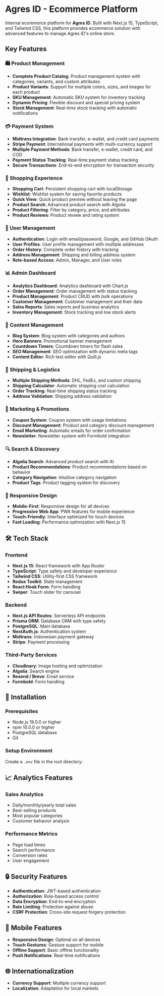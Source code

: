 # Agres ID - Ecommerce Platform

Internal ecommerce platform for **Agres ID**. Built with Next.js 15, TypeScript, and Tailwind CSS, this platform provides ecommerce solution with advanced features to manage Agres ID's online store.

## Key Features

### 🛍️ **Product Management**
- **Complete Product Catalog**: Product management system with categories, variants, and custom attributes
- **Product Variants**: Support for multiple colors, sizes, and images for each product
- **SKU Management**: Automatic SKU system for inventory tracking
- **Dynamic Pricing**: Flexible discount and special pricing system
- **Stock Management**: Real-time stock tracking with automatic notifications

### 💳 **Payment System**
- **Midtrans Integration**: Bank transfer, e-wallet, and credit card payments
- **Stripe Payment**: International payments with multi-currency support
- **Multiple Payment Methods**: Bank transfer, e-wallet, credit card, and COD
- **Payment Status Tracking**: Real-time payment status tracking
- **Secure Transactions**: End-to-end encryption for transaction security

### 🛒 **Shopping Experience**
- **Shopping Cart**: Persistent shopping cart with localStorage
- **Wishlist**: Wishlist system for saving favorite products
- **Quick View**: Quick product preview without leaving the page
- **Product Search**: Advanced product search with Algolia
- **Product Filtering**: Filter by category, price, and attributes
- **Product Reviews**: Product review and rating system

### 👤 **User Management**
- **Authentication**: Login with email/password, Google, and GitHub OAuth
- **User Profiles**: User profile management with multiple addresses
- **Order History**: Complete order history with tracking
- **Address Management**: Shipping and billing address system
- **Role-based Access**: Admin, Manager, and User roles

### 📊 **Admin Dashboard**
- **Analytics Dashboard**: Analytics dashboard with Chart.js
- **Order Management**: Order management with status tracking
- **Product Management**: Product CRUD with bulk operations
- **Customer Management**: Customer management and their data
- **Sales Reports**: Sales reports and business analytics
- **Inventory Management**: Stock tracking and low stock alerts

### 🎨 **Content Management**
- **Blog System**: Blog system with categories and authors
- **Hero Banners**: Promotional banner management
- **Countdown Timers**: Countdown timers for flash sales
- **SEO Management**: SEO optimization with dynamic meta tags
- **Content Editor**: Rich text editor with Quill.js

### 🚚 **Shipping & Logistics**
- **Multiple Shipping Methods**: DHL, FedEx, and custom shipping
- **Shipping Calculator**: Automatic shipping cost calculation
- **Order Tracking**: Real-time shipping status tracking
- **Address Validation**: Shipping address validation

### 🎯 **Marketing & Promotions**
- **Coupon System**: Coupon system with usage limitations
- **Discount Management**: Product and category discount management
- **Email Marketing**: Automatic emails for order confirmation
- **Newsletter**: Newsletter system with Formbold integration

### 🔍 **Search & Discovery**
- **Algolia Search**: Advanced product search with AI
- **Product Recommendations**: Product recommendations based on behavior
- **Category Navigation**: Intuitive category navigation
- **Product Tags**: Product tagging system for discovery

### 📱 **Responsive Design**
- **Mobile-First**: Responsive design for all devices
- **Progressive Web App**: PWA features for mobile experience
- **Touch-Friendly**: Interface optimized for touch devices
- **Fast Loading**: Performance optimization with Next.js 15

## 🛠️ Tech Stack

### **Frontend**
- **Next.js 15**: React framework with App Router
- **TypeScript**: Type safety and developer experience
- **Tailwind CSS**: Utility-first CSS framework
- **Redux Toolkit**: State management
- **React Hook Form**: Form handling
- **Swiper**: Touch slider for carousel

### **Backend**
- **Next.js API Routes**: Serverless API endpoints
- **Prisma ORM**: Database ORM with type safety
- **PostgreSQL**: Main database
- **NextAuth.js**: Authentication system
- **Midtrans**: Indonesian payment gateway
- **Stripe**: Payment processing

### **Third-Party Services**
- **Cloudinary**: Image hosting and optimization
- **Algolia**: Search engine
- **Resend / Brevo**: Email service
- **Formbold**: Form handling

## 🚀 Installation

### Prerequisites
- Node.js 19.0.0 or higher
- npm 10.0.0 or higher
- PostgreSQL database
- Git

### Setup Environment
Create a `.env` file in the root directory:

## 📈 Analytics Features

### Sales Analytics
- Daily/monthly/yearly total sales
- Best-selling products
- Most popular categories
- Customer behavior analysis

### Performance Metrics
- Page load times
- Search performance
- Conversion rates
- User engagement

## 🔒 Security Features

- **Authentication**: JWT-based authentication
- **Authorization**: Role-based access control
- **Data Encryption**: End-to-end encryption
- **Rate Limiting**: Protection against abuse
- **CSRF Protection**: Cross-site request forgery protection

## 📱 Mobile Features

- **Responsive Design**: Optimal on all devices
- **Touch Gestures**: Gesture support for mobile
- **Offline Support**: Basic offline functionality
- **Push Notifications**: Real-time notifications

## 🌐 Internationalization

- **Currency Support**: Multiple currency support
- **Localization**: Adaptation for local markets